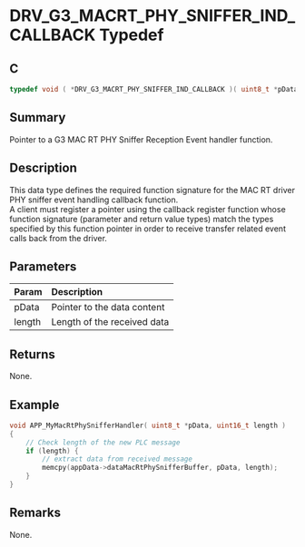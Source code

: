 # DRV_G3_MACRT_PHY_SNIFFER_IND_CALLBACK Typedef

## C

```c
typedef void ( *DRV_G3_MACRT_PHY_SNIFFER_IND_CALLBACK )( uint8_t *pData, uint16_t length );

```

## Summary

Pointer to a G3 MAC RT PHY Sniffer Reception Event handler function.

## Description

This data type defines the required function signature for the MAC RT driver PHY sniffer event handling callback function.   
A client must register a pointer using the callback register function whose function signature (parameter and return value types) match the types specified by this function pointer in order to receive transfer related event calls back from the driver.

## Parameters

| Param | Description |
|:----- |:----------- |
| pData | Pointer to the data content |
| length | Length of the received data |

## Returns

None.  

## Example

```c
void APP_MyMacRtPhySnifferHandler( uint8_t *pData, uint16_t length )
{
    // Check length of the new PLC message
    if (length) {
        // extract data from received message
        memcpy(appData->dataMacRtPhySnifferBuffer, pData, length);
    }
}
```

## Remarks

None.


